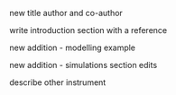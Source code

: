new title 
author and co-author 

write introduction section 
with a reference 

new addition - modelling example 

new addition - simulations section
edits

describe other instrument
